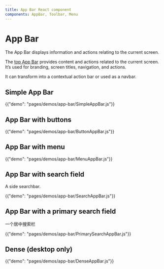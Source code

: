 ```yaml
---
title: App Bar React component
components: AppBar, Toolbar, Menu
---
```

# App Bar

<p class="description">The App Bar displays information and actions relating to the current screen.</p>

The [top App Bar](https://material.io/design/components/app-bars-top.html) provides content and actions related to the current screen. It’s used for branding, screen titles, navigation, and actions.

It can transform into a contextual action bar or used as a navbar.

## Simple App Bar

{{"demo": "pages/demos/app-bar/SimpleAppBar.js"}}

## App Bar with buttons

{{"demo": "pages/demos/app-bar/ButtonAppBar.js"}}

## App Bar with menu

{{"demo": "pages/demos/app-bar/MenuAppBar.js"}}

## App Bar with search field

A side searchbar.

{{"demo": "pages/demos/app-bar/SearchAppBar.js"}}

## App Bar with a primary search field

一个居中搜索栏

{{"demo": "pages/demos/app-bar/PrimarySearchAppBar.js"}}

## Dense (desktop only)

{{"demo": "pages/demos/app-bar/DenseAppBar.js"}}